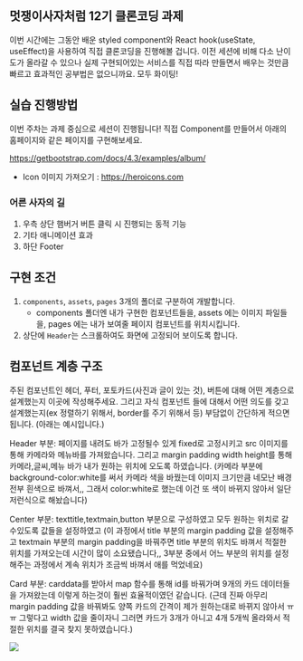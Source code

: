 ## 멋쟁이사자처럼 12기 클론코딩 과제

이번 시간에는 그동안 배운 styled component와 React hook(useState, useEffect)을 사용하여 직접 클론코딩을 진행해볼 겁니다.
이전 세션에 비해 다소 난이도가 올라갈 수 있으나 실제 구현되어있는 서비스를 직접 따라 만들면서 배우는 것만큼 빠르고 효과적인 공부법은 없으니까요.
모두 화이팅!

## 실습 진행방법

이번 주차는 과제 중심으로 세션이 진행됩니다!
직접 Component를 만들어서 아래의 홈페이지와 같은 페이지를 구현해보세요.

https://getbootstrap.com/docs/4.3/examples/album/

- Icon 이미지 가져오기 : https://heroicons.com

### 어른 사자의 길

1. 우측 상단 햄버거 버튼 클릭 시 진행되는 동적 기능
2. 기타 애니메이션 효과
3. 하단 Footer


## 구현 조건

1. `components`, `assets`, `pages` 3개의 폴더로 구분하여 개발합니다.
   - components 폴더엔 내가 구현한 컴포넌트들을, assets 에는 이미지 파일들을, pages 에는 내가 보여줄 페이지 컴포넌트를 위치시킵니다.
2. 상단에 `Header`는 스크롤하여도 화면에 고정되어 보이도록 합니다.

## 컴포넌트 계층 구조

주된 컴포넌트인 헤더, 푸터, 포토카드(사진과 글이 있는 것), 버튼에 대해 어떤 계층으로 설계했는지 이곳에 작성해주세요. 그리고 자식 컴포넌트 들에 대해서 어떤 의도를 갖고 설계했는지(ex 정렬하기 위해서, border를 주기 위해서 등) 부담없이 간단하게 적으면 됩니다. (아래는 예시입니다.)

Header 부분: 페이지를 내려도 바가 고정될수 있게 fixed로 고정시키고 src 이미지를 통해 카메라와 메뉴바를 가져왔습니다. 그리고 margin padding width height를 통해 카메라,글씨,메뉴 바가 내가 원하는 위치에 오도록 하였습니다. (카메라 부분에 background-color:white를 써서 카메라 색을 바꿨는데 이미지 크기만큼 네모난 배경 전부 흰색으로 바껴서,, 그래서 color:white로 했는데 이건 또 색이 바뀌지 않아서 일단 저런식으로 해놨습니다)

Center 부분: texttitle,textmain,button 부분으로 구성하였고 모두 원하는 위치로 갈수있도록 값들을 설정하였고 (이 과정에서 title 부분의 margin padding 값을 설정해주고 textmain 부분의 margin padding을 바꿔주면 title 부분의 위치도 바껴서 적절한 위치를 가져오는데 시간이 많이 소요됐습니다,, 3부분 중에서 어느 부분의 위치를 설정해주는 과정에서 계속 위치가 조금씩 바껴서 애를 먹었네요)

Card 부분: carddata를 받아서 map 함수를 통해 id를 바꿔가며 9개의 카드 데이터들을 가져왔는데 이렇게 하는것이 훨씬 효율적이였던 같습니다. (근데 진짜 아무리 margin padding 값을 바꿔봐도 양쪽 카드의 간격이 제가 원하는대로 바뀌지 않아서 ㅠㅠ 그렇다고 width 값을 줄이자니 그러면 카드가 3개가 아니고 4개 5개씩 올라와서 적절한 위치를 결국 찾지 못하였습니다.)



![](https://velog.velcdn.com/images/wuzoo/post/ab092dd4-595e-41ab-a850-85cab0c83e80/image.png)
